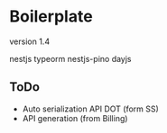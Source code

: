 # Boilerplate 
version 1.4

nestjs
typeorm
nestjs-pino
dayjs

## ToDo
* Auto serialization API DOT (form SS)
* API generation (from Billing)